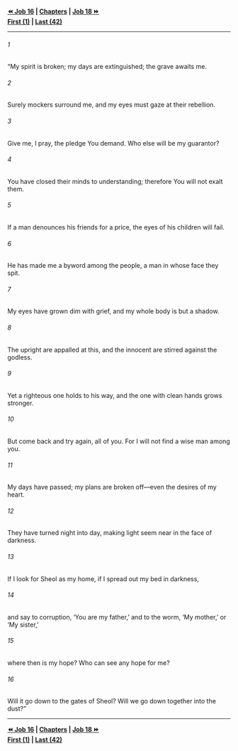   
**[⏪ Job 16](./Job%2016.md) | [Chapters](./_index.md) | [Job 18 ⏩](./Job%2018.md)**  
**[First (1)](./Job%201.md) | [Last (42)](./Job%2042.md)**  
  
---  
  
###### 1  
“My spirit is broken; my days are extinguished; the grave awaits me.  
  
###### 2  
Surely mockers surround me, and my eyes must gaze at their rebellion.  
  
###### 3  
Give me, I pray, the pledge You demand. Who else will be my guarantor?  
  
###### 4  
You have closed their minds to understanding; therefore You will not exalt them.  
  
###### 5  
If a man denounces his friends for a price, the eyes of his children will fail.  
  
###### 6  
He has made me a byword among the people, a man in whose face they spit.  
  
###### 7  
My eyes have grown dim with grief, and my whole body is but a shadow.  
  
###### 8  
The upright are appalled at this, and the innocent are stirred against the godless.  
  
###### 9  
Yet a righteous one holds to his way, and the one with clean hands grows stronger.  
  
###### 10  
But come back and try again, all of you. For I will not find a wise man among you.  
  
###### 11  
My days have passed; my plans are broken off—even the desires of my heart.  
  
###### 12  
They have turned night into day, making light seem near in the face of darkness.  
  
###### 13  
If I look for Sheol as my home, if I spread out my bed in darkness,  
  
###### 14  
and say to corruption, ‘You are my father,’ and to the worm, ‘My mother,’ or ‘My sister,’  
  
###### 15  
where then is my hope? Who can see any hope for me?  
  
###### 16  
Will it go down to the gates of Sheol? Will we go down together into the dust?”  
  
  
---  
  
**[⏪ Job 16](./Job%2016.md) | [Chapters](./_index.md) | [Job 18 ⏩](./Job%2018.md)**  
**[First (1)](./Job%201.md) | [Last (42)](./Job%2042.md)**  
  
